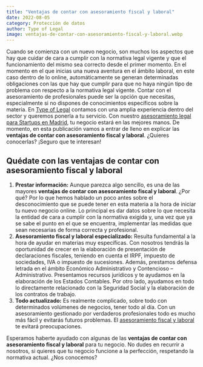 ```yaml
---
title: "Ventajas de contar con asesoramiento fiscal y laboral"
date: 2022-08-05
category: Protección de datos
author: Type of Legal
image: ventajas-de-contar-con-asesoramiento-fiscal-y-laboral.webp
---
```


Cuando se comienza con un nuevo negocio, son muchos los aspectos que hay que cuidar de cara a cumplir con la normativa legal vigente y que el funcionamiento del mismo sea correcto desde el primer momento. En el momento en el que inicias una nueva aventura en el ámbito laboral, en este caso dentro de lo online, automáticamente se generan determinadas obligaciones con las que hay que cumplir para que no haya ningún tipo de problema con respecto a la normativa legal vigente. Contar con el asesoramiento de profesionales puede ser la opción que necesitas, especialmente si no dispones de conocimientos específicos sobre la materia. En [Type of Legal](https://typeoflegal.com/) contamos con una amplia experiencia dentro del sector y queremos ponerla a tu servicio. Con nuestro [asesoramiento legal para Startups en Madrid](https://typeoflegal.com/asesoramiento-legal-startups-madrid/), tu negocio estará en las mejores manos. De momento, en esta publicación vamos a entrar de lleno en explicar las **ventajas de contar con asesoramiento fiscal y laboral**. ¿Quieres conocerlas? ¡Seguro que te interesan!

**Quédate con las ventajas de contar con asesoramiento fiscal y laboral**
-------------------------------------------------------------------------

1.  **Prestar información:** Aunque parezca algo sencillo, es una de las mayores **ventajas de contar con asesoramiento fiscal y laboral**. ¿Por qué? Por lo que hemos hablado un poco antes sobre el desconocimiento que se puede tener en esta materia a la hora de iniciar tu nuevo negocio online. Lo principal es dar datos sobre lo que necesita la entidad de cara a cumplir con la normativa exigida y, una vez que ya se sabe el punto en el que se encuentra, implementar las medidas que sean necesarias de forma correcta y profesional. 
2.  **Asesoramiento fiscal y laboral especializado:** Resulta fundamental a la hora de ayudar en materias muy específicas. Con nosotros tendrás la oportunidad de crecer en la elaboración de presentación de declaraciones fiscales, teniendo en cuenta el IRPF, impuesto de sociedades, IVA o impuesto de sucesiones. Además, prestamos defensa letrada en el ámbito Económico Administrativo y Contencioso – Administrativo. Presentamos recursos jurídicos y te ayudamos en la elaboración de los Estados Contables. Por otro lado, ayudamos en todo lo directamente relacionado con la Seguridad Social y la elaboración de los contratos de trabajo.  
3.  **Todo actualizado:** Es realmente complicado, sobre todo con determinados volúmenes de negocios, tener todo al día. Con un asesoramiento gestionado por verdaderos profesionales todo es mucho más fácil y evitarás futuros problemas. El [asesoramiento fiscal y laboral](https://typeoflegal.com/due-diligence/) te evitará preocupaciones. 

Esperamos haberte ayudado con algunas de las **ventajas de contar con asesoramiento fiscal y laboral** para tu negocio. No dudes en recurrir a nosotros, si quieres que tu negocio funcione a la perfección, respetando la normativa actual. ¿Nos conocemos?
